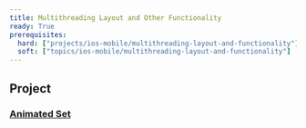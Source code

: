 ```yaml
---
title: Multithreading Layout and Other Functionality
ready: True
prerequisites:
  hard: ["projects/ios-mobile/multithreading-layout-and-functionality"]
  soft: ["topics/ios-mobile/multithreading-layout-and-functionality"]   
---
```


## Project 
### [Animated Set](Programming%20Project%204_%20Animated%20Set%20(1).pdf)

